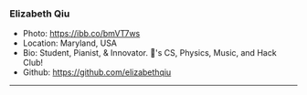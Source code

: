 ### Elizabeth Qiu
- Photo: https://ibb.co/bmVT7ws
- Location: Maryland, USA
- Bio: Student, Pianist, & Innovator. 💖's CS, Physics, Music, and Hack Club!
- Github: https://github.com/elizabethqiu
***
